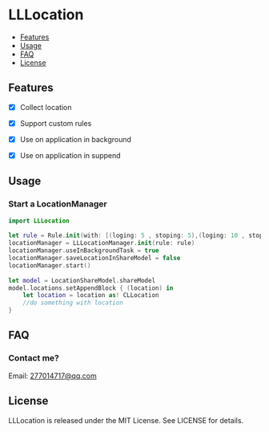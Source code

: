 # LLLocation
- [Features](#features)
- [Usage](#usage)
- [FAQ](#faq)
- [License](#license)

## Features

- [x] Collect location
- [x] Support custom rules
- [x] Use on application in background
- [x] Use on application in suppend


## Usage

### Start a LocationManager

```swift
import LLLocation
	
let rule = Rule.init(with: [(loging: 5 , stoping: 5),(loging: 10 , stoping: 10)]);
locationManager = LLLocationManager.init(rule: rule)
locationManager.useInBackgroundTask = true
locationManager.saveLocationInShareModel = false
locationManager.start()
        
let model = LocationShareModel.shareModel
model.locations.setAppendBlock { (location) in
	let location = location as! CLLocation
	//do something with location            
}
```

## FAQ

### Contact me?

Email: <277014717@qq.com>

## License

LLLocation is released under the MIT License. See LICENSE for details.
